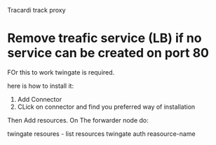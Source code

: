 Tracardi track proxy

# Remove treafic service (LB) if no service can be created on port 80

FOr this to work twingate is required.

here is how to install it:
1. Add Connector
2. CLick on connector and find you preferred way of installation

Then Add resources.
On The forwarder node do:

twingate resoures - list resources
twingate auth reasource-name

